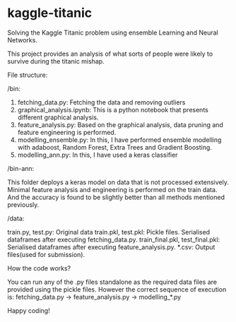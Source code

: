 # kaggle-titanic
Solving the Kaggle Titanic problem using ensemble Learning and Neural Networks.

This project provides an analysis of what sorts of people were likely to survive during the titanic mishap. 

File structure:

/bin:

1. fetching_data.py: Fetching the data and removing outliers
2. graphical_analysis.ipynb: This is a python notebook that presents different graphical analysis.
3. feature_analysis.py: Based on the graphical analysis, data pruning and feature engineering is performed.
4. modelling_ensemble.py: In this, I have performed ensemble modelling with adaboost, Random Forest, Extra Trees and Gradient Boosting.
5. modelling_ann.py: In this, I have used a keras classifier

/bin-ann:

This folder deploys a keras model on data that is not processed extensively. Minimal feature analysis and engineering is performed on the train data.
And the accuracy is found to be slightly better than all methods mentioned previously.

/data:

train.py, test.py: Original data
train.pkl, test.pkl: Pickle files. Serialised dataframes after executing fetching_data.py.
train_final.pkl, test_final.pkl: Serialised dataframes after executing feature_analysis.py.
*.csv: Output files(used for submission).

How the code works?

You can run any of the .py files standalone as the required data files are provided using the pickle files.
However the correct sequence of execution is:
fetching_data.py -> feature_analysis.py -> modelling_*.py

Happy coding!